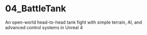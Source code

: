# 04_BattleTank
An open-world head-to-head tank fight with simple terrain, AI, and advanced control systems in Unreal 4
